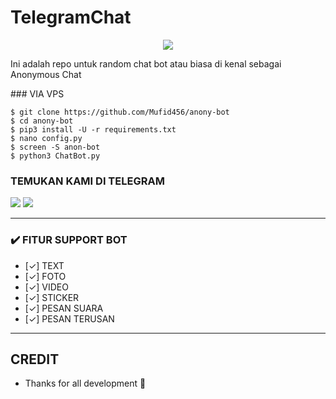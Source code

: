 # TelegramChat


<p align="center">
  <a href="https://github.com/Dax083/anon-bot">
   
  </a>
  <a href="https://github.com/Dax083/anon-bot">
  </a>
</p>  

<p align="center">
<img src="https://telegra.ph/file/de3e9d2a021c2ac516b12.jpg">
<p>


Ini adalah repo untuk random chat bot atau biasa di kenal sebagai Anonymous Chat

<b>
<a [![Deploy](https://www.herokucdn.com/deploy/button.svg)](https://heroku.com/deploy) /></a>
</b>
### VIA VPS

```console
$ git clone https://github.com/Mufid456/anony-bot
$ cd anony-bot
$ pip3 install -U -r requirements.txt
$ nano config.py
$ screen -S anon-bot
$ python3 ChatBot.py
```

### TEMUKAN KAMI DI TELEGRAM

<a href="https://t.me/kang_culiknew"><img src="https://img.shields.io/badge/OWNER -blue?style=for-the-badge&logo=Telegram" /></a>
<a href="https://t.me/vvslh_pro"><img src="https://img.shields.io/badge/SUPPORT GROUP-black?style=for-the-badge&logo=Telegram" /></a>

---
### ✔️ FITUR SUPPORT BOT 

- [✓] TEXT
- [✓] FOTO
- [✓] VIDEO
- [✓] STICKER
- [✓] PESAN SUARA
- [✓] PESAN TERUSAN
---
## CREDIT
* [](https://github.com/Mufid456/anony-bot)
Thanks for all development 🙏

